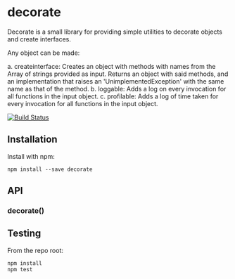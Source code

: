 # decorate

Decorate is a small library for providing simple utilities to decorate objects and create interfaces.

Any object can be made:

a. createinterface: Creates an object with methods with names from the Array of strings provided as input. Returns an object with said methods, and an implementation that raises an 'UnimplementedException' with the same name as that of the method.
b. loggable: Adds a log on every invocation for all functions in the input object.
c. profilable: Adds a log of time taken for every invocation for all functions in the input object.

[![Build Status](https://secure.travis-ci.org/user/decorate.png?branch=master)](http://travis-ci.org/user/decorate)


## Installation

Install with npm:

```
npm install --save decorate
```


## API

### decorate()


## Testing

From the repo root:

```
npm install
npm test
```
